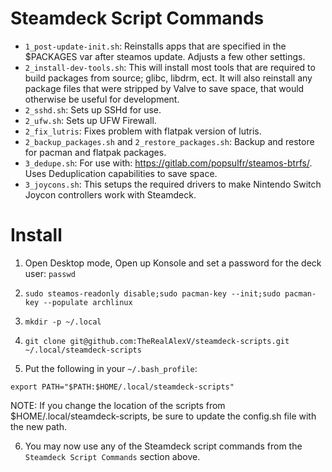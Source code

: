 # Steamdeck Script Commands

- `1_post-update-init.sh`: Reinstalls apps that are specified in the $PACKAGES var after steamos update. Adjusts a few other settings.
- `2_install-dev-tools.sh`: This will install most tools that are required to build packages from source; glibc, libdrm, ect. It will also reinstall any package files that were stripped by Valve to save space, that would otherwise be useful for development.
- `2_sshd.sh`: Sets up SSHd for use.
- `2_ufw.sh`: Sets up UFW Firewall.
- `2_fix_lutris`: Fixes problem with flatpak version of lutris.
- `2_backup_packages.sh` and `2_restore_packages.sh`: Backup and restore for pacman and flatpak packages.
- `3_dedupe.sh`: For use with: https://gitlab.com/popsulfr/steamos-btrfs/. Uses Deduplication capabilities to save space.
- `3_joycons.sh`: This setups the required drivers to make Nintendo Switch Joycon controllers work with Steamdeck.

# Install

1. Open Desktop mode, Open up Konsole and set a password for the deck user: `passwd`

2. `sudo steamos-readonly disable;sudo pacman-key --init;sudo pacman-key --populate archlinux`

3. `mkdir -p ~/.local`

4. `git clone git@github.com:TheRealAlexV/steamdeck-scripts.git ~/.local/steamdeck-scripts`

5. Put the following in your `~/.bash_profile`:
```
export PATH="$PATH:$HOME/.local/steamdeck-scripts"
```

NOTE: If you change the location of the scripts from $HOME/.local/steamdeck-scripts, be sure to update the config.sh file with the new path.

6. You may now use any of the Steamdeck script commands from the `Steamdeck Script Commands` section above.
